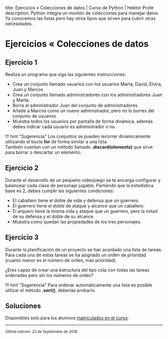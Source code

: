 title: Ejercicios « Colecciones de datos | Curso de Python | Hektor Profe
description: Python integra un montón de colecciones para manejar datos. Ya conocemos las listas pero hay otros tipos que sirven para cubrir otras necesidades.

# Ejercicios « Colecciones de datos

## Ejercicio 1

Realiza un programa que siga las siguientes instrucciones:

* Crea un conjunto llamado usuarios con los usuarios Marta, David, Elvira, Juan y Marcos
* Crea un conjunto llamado administradores con los administradores Juan y Marta.
* Borra al administrador Juan del conjunto de administradores.
* Añade a Marcos como un nuevo administrador, pero no lo borres del conjunto de usuarios.
* Muestra todos los usuarios por pantalla de forma dinámica, además debes indicar cada usuario es administrador o no.

!!! hint "Sugerencia"
    Los conjuntos se pueden recorrer dinámicamente utilizando el bucle **for** de forma similar a una lista.<br>
    También cuentan con un método llamado **.discard(elemento)** que sirve para borrar o descartar un elemento. 

## Ejercicio 2

Durante el desarrollo de un pequeño videojuego se te encarga configurar y balancear cada clase de personaje jugable. Partiendo que la estadística base es 2, debes cumplir las siguientes condiciones:

* El caballero tiene el doble de vida y defensa que un guerrero.
* El guerrero tiene el doble de ataque y alcance que un caballero.
* El arquero tiene la misma vida y ataque que un guerrero, pero la mitad de su defensa y el doble de su alcance.
* Muestra como quedan las propiedades de los tres personajes.

## Ejercicio 3

Durante la planificación de un proyecto se han acordado una lista de tareas. Para cada una de estas tareas se ha asignado un orden de prioridad (cuanto menor es el número de orden, más prioridad). 

¿Eres capaz de crear una estructura del tipo cola con todas las tareas ordenadas pero sin los números de orden?

!!! hint "Sugerencia"
    Para ordenar automáticamente una lista es posible utilizar el método **.sort()**, deberias probarlo.

## Soluciones

Disponibles solo para los alumnos <u>[matriculados en el curso](https://www.udemy.com/course/python-3-al-completo-desde-cero/?referralCode=11428CACE5771408E4D5)</u>.

___
<small class="edited"><i>Última edición: 23 de Septiembre de 2018</i></small>